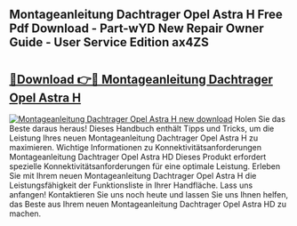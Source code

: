 ## Montageanleitung Dachtrager Opel Astra H Free Pdf Download - Part-wYD New Repair Owner Guide - User Service Edition ax4ZS

# <h2><a href="http://df7cc1l.blite.top/?on=Montageanleitung+Dachtrager+Opel+Astra+H">🔗Download 👉🔴 Montageanleitung Dachtrager Opel Astra H</a></h2>

[![Montageanleitung Dachtrager Opel Astra H new download](https://i.imgur.com/lujVjoI.png)](http://df7cc1l.blite.top/?on=Montageanleitung+Dachtrager+Opel+Astra+H)
Holen Sie das Beste daraus heraus! Dieses Handbuch enthält Tipps und Tricks, um die Leistung Ihres neuen Montageanleitung Dachtrager Opel Astra H zu maximieren. Wichtige Informationen zu Konnektivitätsanforderungen Montageanleitung Dachtrager Opel Astra HD Dieses Produkt erfordert spezielle Konnektivitätsanforderungen für eine optimale Leistung. Erleben Sie mit Ihrem neuen Montageanleitung Dachtrager Opel Astra H die Leistungsfähigkeit der Funktionsliste in Ihrer Handfläche. Lass uns anfangen! Kontaktieren Sie uns noch heute und lassen Sie uns Ihnen helfen, das Beste aus Ihrem neuen Montageanleitung Dachtrager Opel Astra HD zu machen.
